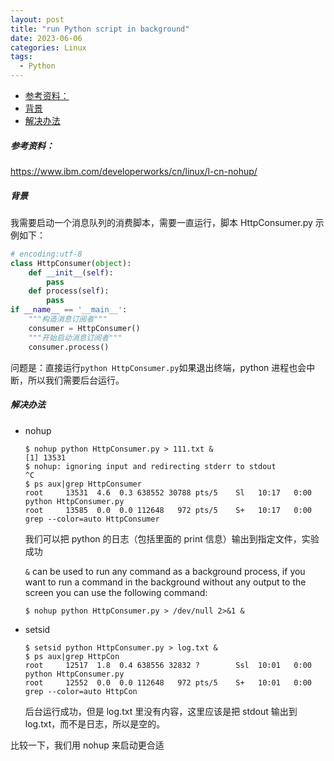 ```yaml
---
layout: post
title: "run Python script in background"
date: 2023-06-06
categories: Linux
tags:
  - Python
---
```


- [参考资料：](#参考资料)
- [背景](#背景)
- [解决办法](#解决办法)

##### 参考资料：

<https://www.ibm.com/developerworks/cn/linux/l-cn-nohup/>

##### 背景

我需要启动一个消息队列的消费脚本，需要一直运行，脚本 HttpConsumer.py 示例如下：

```python
# encoding:utf-8
class HttpConsumer(object):
    def __init__(self):
        pass
    def process(self):
        pass
if __name__ == '__main__':
    """构造消息订阅者"""
    consumer = HttpConsumer()
    """开始启动消息订阅者"""
    consumer.process()
```

问题是：直接运行`python HttpConsumer.py`如果退出终端，python 进程也会中断，所以我们需要后台运行。

##### 解决办法

- nohup

  ```shell
  $ nohup python HttpConsumer.py > 111.txt &
  [1] 13531
  $ nohup: ignoring input and redirecting stderr to stdout
  ^C
  $ ps aux|grep HttpConsumer
  root     13531  4.6  0.3 638552 30788 pts/5    Sl   10:17   0:00 python HttpConsumer.py
  root     13585  0.0  0.0 112648   972 pts/5    S+   10:17   0:00 grep --color=auto HttpConsumer
  ```

  我们可以把 python 的日志（包括里面的 print 信息）输出到指定文件，实验成功

  `&` can be used to run any command as a background process, if you want to run a command in the background without any output to the screen you can use the following command:

  ```shell
  $ nohup python HttpConsumer.py > /dev/null 2>&1 &
  ```

- setsid

  ```shell
  $ setsid python HttpConsumer.py > log.txt &
  $ ps aux|grep HttpCon
  root     12517  1.8  0.4 638556 32832 ?        Ssl  10:01   0:00 python HttpConsumer.py
  root     12552  0.0  0.0 112648   972 pts/5    S+   10:01   0:00 grep --color=auto HttpCon
  ```

  后台运行成功，但是 log.txt 里没有内容，这里应该是把 stdout 输出到 log.txt，而不是日志，所以是空的。

比较一下，我们用 nohup 来启动更合适
